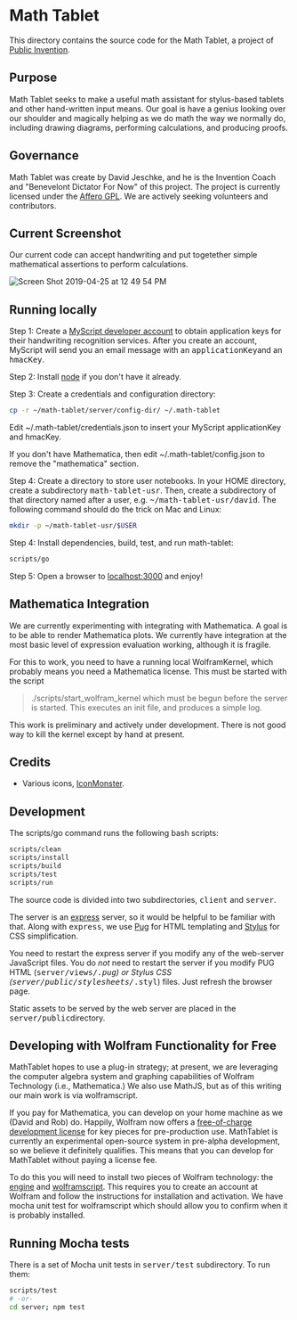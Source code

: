 # Math Tablet

This directory contains the source code for the Math Tablet, a project of
[Public Invention](https://pubinv.github.io/PubInv/).

## Purpose

Math Tablet seeks to make a useful math assistant for stylus-based tablets and other hand-written input means.
Our goal is have a genius looking over our shoulder and magically helping as we do math the way we normally do,
including drawing diagrams, performing calculations, and producing proofs.

## Governance

Math Tablet was create by David Jeschke, and he is the Invention Coach and "Benevelont Dictator For Now" of this project.
The project is currently licensed under the [Affero GPL](https://www.gnu.org/licenses/agpl-3.0.en.html).
We are actively seeking volunteers and contributors.

## Current Screenshot

Our current code can accept handwriting and put togetether simple mathematical assertions to perform calculations.

![Screen Shot 2019-04-25 at 12 49 54 PM](https://user-images.githubusercontent.com/5296671/56757194-3e827c80-6759-11e9-969d-e0a49395ce0d.png)

## Running locally

Step 1: Create a [MyScript developer account](https://developer.myscript.com/getting-started/web)
to obtain application keys for their handwriting recognition services.
After you create an account, MyScript will send you an email message with an <tt>applicationKey</tt>and an <tt>hmacKey</tt>.

Step 2: Install [node](https://nodejs.org/en/) if you don't have it already.

Step 3: Create a credentials and configuration directory:

```bash
cp -r ~/math-tablet/server/config-dir/ ~/.math-tablet
```

Edit ~/.math-tablet/credentials.json to insert your MyScript applicationKey and hmacKey.

If you don't have Mathematica, then edit ~/.math-tablet/config.json to remove the "mathematica" section.

Step 4: Create a directory to store user notebooks.
In your HOME directory, create a subdirectory <tt>math-tablet-usr</tt>.
Then, create a subdirectory of that directory named after a user,
e.g. <tt>~/math-tablet-usr/david</tt>.
The following command should do the trick on Mac and Linux:

```bash
mkdir -p ~/math-tablet-usr/$USER
```

Step 4: Install dependencies, build, test, and run math-tablet:

```bash
scripts/go
```

Step 5: Open a browser to [localhost:3000](http://localhost:3000) and enjoy!

## Mathematica Integration

We are currently experimenting with integrating with Mathematica.
A goal is to be able to render Mathematica plots. We currently have
integration at the most basic level of expression evaluation working, although it
is fragile.

For this to work, you need to have a running local WolframKernel, which
probably means you need a Mathematica license. This
must be started with the script
> ./scripts/start_wolfram_kernel
which must be begun before the server is started. This executes an init file,
and produces a simple log.

This work is preliminary and actively under development. There is not
good way to kill the kernel except by hand at present.

## Credits

* Various icons, [IconMonster](https://iconmonstr.com/).

## Development

The scripts/go command runs the following bash scripts:

```bash
scripts/clean
scripts/install
scripts/build
scripts/test
scripts/run
```

The source code is divided into two subdirectories, <tt>client</tt> and <tt>server</tt>.

The server is an [express](https://expressjs.com/) server, so it would be helpful to be familiar with that.
Along with <tt>express</tt>, we use [Pug](https://pugjs.org/) for HTML templating and [Stylus](http://stylus-lang.com/)
for CSS simplification.

You need to restart the express server if you modify any of the web-server JavaScript files.
You do _not_ need to restart the server if you modify PUG HTML (<tt>server/views/*.pug</tt>) or Stylus CSS (<tt>server/public/stylesheets/*.styl</tt>) files.
Just refresh the browser page.

Static assets to be served by the web server are placed in the <tt>server/public</tt>directory.

## Developing with Wolfram Functionality for Free

MathTablet hopes to use a plug-in strategy; at present, we are leveraging the
computer algebra system and graphing capabilities of Wolfram Technology (i.e., Mathematica.)
We also use MathJS, but as of this writing our main work is via wolframscript.

If you pay for Mathematica, you can develop on your home machine as we (David and Rob) do.
Happily, Wolfram now offers a [free-of-charge development license](https://blog.stephenwolfram.com/2019/05/launching-today-free-wolfram-engine-for-developers/) for key pieces
for pre-production use. MathTablet is currently an experimental open-source system
in pre-alpha development, so we believe it definitely qualifies. This means that
you can develop for MathTablet without paying a license fee.

To do this you will need to install two pieces of Wolfram technology:
the [engine](https://www.wolfram.com/engine/) and [wolframscript](http://www.wolfram.com/wolframscript/?source=nav). This requires you to create an account at Wolfram and
follow the instructions for installation and activation.  We have mocha unit test
for wolframscript which should allow you to confirm when it is probably installed.


## Running Mocha tests

There is a set of Mocha unit tests in <tt>server/test</tt> subdirectory. To run them:

```bash
scripts/test
# -or-
cd server; npm test
```
